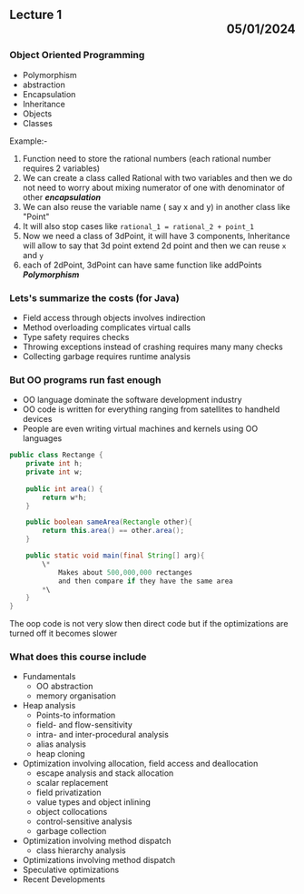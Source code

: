 ## Lecture 1  <div style = 'text-align: right;'> 05/01/2024 </div >

### Object Oriented Programming

- Polymorphism 
- abstraction
- Encapsulation
- Inheritance
- Objects
- Classes

Example:-  
1. Function need to store the rational numbers (each rational number requires 2 variables)  
2. We can create a class called Rational with two variables and then we do not need to worry about mixing numerator of one with denominator of other ___encapsulation___
3. We can also reuse the variable name ( say x and  y) in another class like "Point"  
4. It will also stop cases like `rational_1 = rational_2 + point_1`
5. Now we need a class of 3dPoint, it will have 3 components, Inheritance will allow to say that 3d point extend 2d point and then we can reuse `x` and `y` 
6. each of 2dPoint, 3dPoint can have same function like addPoints ___Polymorphism___


### Lets's summarize the costs (for Java)
- Field access through objects involves indirection
- Method overloading complicates virtual calls
- Type safety requires checks 
- Throwing exceptions instead of crashing requires many many checks
- Collecting garbage requires runtime analysis

### But OO programs run fast enough
- OO language dominate the software development industry
- OO code is written for everything ranging from satellites to handheld devices
- People are even writing virtual machines and kernels using OO languages


```Java
public class Rectange {
    private int h;
    private int w;
    
    public int area() {
        return w*h;
    }

    public boolean sameArea(Rectangle other){
        return this.area() == other.area();
    }

    public static void main(final String[] arg){
        \*
            Makes about 500,000,000 rectanges 
            and then compare if they have the same area
        *\
    }
}
```

The oop code is not very slow then direct code but if the optimizations are turned off it becomes slower

### What does this course include 

- Fundamentals 
    - OO abstraction
    - memory organisation
- Heap analysis
     - Points-to information
     - field- and flow-sensitivity
     - intra- and inter-procedural analysis
     - alias analysis
     - heap cloning
- Optimization involving allocation, field access and deallocation
    - escape analysis and stack allocation
    - scalar replacement
    - field privatization
    - value types and object inlining
    - object collocations
    - control-sensitive analysis
    - garbage collection
- Optimization involving method dispatch
    - class hierarchy analysis
- Optimizations involving method dispatch
- Speculative optimizations
- Recent Developments
